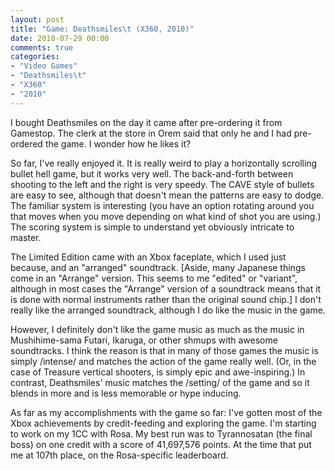 ```yaml
---
layout: post
title: "Game: Deathsmiles\t (X360, 2010)"
date: 2010-07-29 00:00
comments: true
categories:
- "Video Games"
- "Deathsmiles\t"
- "X360"
- "2010"
---
```


I bought Deathsmiles on the day it came after pre-ordering it from
Gamestop. The clerk at the store in Orem said that only he and I
had pre-ordered the game. I wonder how he likes it?

So far, I've really enjoyed it. It is really weird to play a
horizontally scrolling bullet hell game, but it works very
well. The back-and-forth between shooting to the left and the
right is very speedy. The CAVE style of bullets are easy to see,
although that doesn't mean the patterns are easy to dodge. The
familiar system is interesting (you have an option rotating around
you that moves when you move depending on what kind of shot you
are using.) The scoring system is simple to understand yet
obviously intricate to master.

The Limited Edition came with an Xbox faceplate, which I used
just because, and an "arranged" soundtrack. [Aside, many Japanese
things come in an "Arrange" version. This seems to me "edited" or
"variant", although in most cases the "Arrange" version of a
soundtrack means that it is done with normal instruments rather
than the original sound chip.] I don't really like the arranged
soundtrack, although I do like the music in the game.

However, I definitely don't like the game music as much as the
music in Mushihime-sama Futari, Ikaruga, or other shmups with
awesome soundtracks. I think the reason is that in many of those
games the music is simply /intense/ and matches the action of the
game really well. (Or, in the case of Treasure vertical shooters,
is simply epic and awe-inspiring.) In contrast, Deathsmiles' music
matches the /setting/ of the game and so it blends in more and is
less memorable or hype inducing.

As far as my accomplishments with the game so far: I've gotten
most of the Xbox achievements by credit-feeding and exploring the
game. I'm starting to work on my 1CC with Rosa. My best run was to
Tyrannosatan (the final boss) on one credit with a score of
41,697,576 points. At the time that put me at 107th place, on the
Rosa-specific leaderboard.

